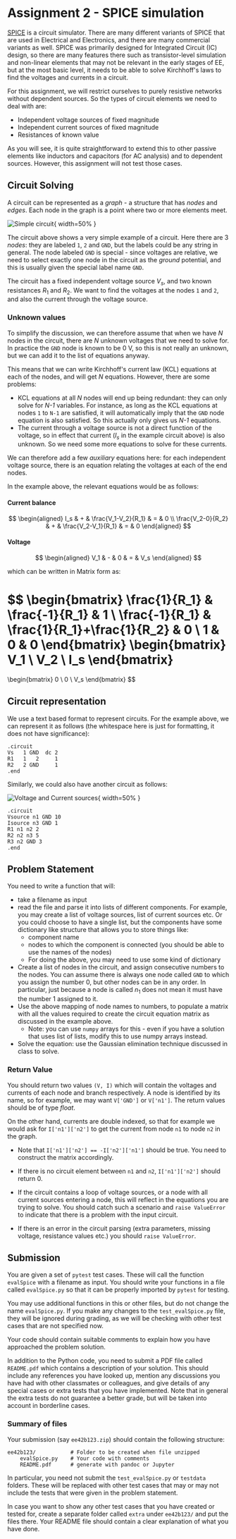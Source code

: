 # Assignment 2 - SPICE simulation

[SPICE](https://ngspice.sourceforge.io/) is a circuit simulator.  There are many different variants of SPICE that are used in Electrical and Electronics, and there are many commercial variants as well.  SPICE was primarily designed for Integrated Circuit (IC) design, so there are many features there such as transistor-level simulation and non-linear elements that may not be relevant in the early stages of EE, but at the most basic level, it needs to be able to solve Kirchhoff's laws to find the voltages and currents in a circuit.

For this assignment, we will restrict ourselves to purely resistive networks without dependent sources.  So the types of circuit elements we need to deal with are:

- Independent voltage sources of fixed magnitude
- Independent current sources of fixed magnitude
- Resistances of known value

As you will see, it is quite straightforward to extend this to other passive elements like inductors and capacitors (for AC analysis) and to dependent sources.  However, this assignment will not test those cases.

## Circuit Solving

A circuit can be represented as a *graph* - a structure that has *nodes* and *edges*.  Each node in the graph is a point where two or more elements meet.

![Simple circuit](circ1.png){ width=50% }

The circuit above shows a very simple example of a circuit.  Here there are 3 *nodes*: they are labeled `1`, `2` and `GND`, but the labels could be any string in general.  The node labeled `GND` is special - since voltages are relative, we need to select exactly one node in the circuit as the *ground* potential, and this is usually given the special label name `GND`. 

The circuit has a fixed independent voltage source $V_s$, and two known resistances $R_1$ and $R_2$.  We want to find the voltages at the nodes `1` and `2`, and also the current through the voltage source.

### Unknown values

To simplify the discussion, we can therefore assume that when we have *N* nodes in the circuit, there are *N* unknown voltages that we need to solve for.  In practice the `GND` node is known to be 0 V, so this is not really an unknown, but we can add it to the list of equations anyway.

This means that we can write Kirchhoff's current law (KCL) equations at each of the nodes, and will get *N* equations.  However, there are some problems:

- KCL equations at all *N* nodes will end up being redundant: they can only solve for *N-1* variables.  For instance, as long as the KCL equations at nodes `1` to `N-1` are satisfied, it will automatically imply that the `GND` node equation is also satisfied.  So this actually only gives us *N-1* equations.
- The current through a voltage source is not a direct function of the voltage, so in effect that current ($I_s$ in the example circuit above) is also unknown.  So we need some more equations to solve for these currents.

We can therefore add a few *auxiliary* equations here: for each independent voltage source, there is an equation relating the voltages at each of the end nodes.

In the example above, the relevant equations would be as follows:

#### Current balance
$$
\begin{aligned}
I_s               & + & \frac{V_1-V_2}{R_1}     & = & 0 \\
\frac{V_2-0}{R_2} & + & \frac{V_2-V_1}{R_1}     & = & 0 
\end{aligned}
$$

#### Voltage
$$
\begin{aligned}
V_1 & - & 0 & = & V_s
\end{aligned}
$$

which can be written in Matrix form as:

$$
\begin{bmatrix}
\frac{1}{R_1}   & \frac{-1}{R_1}              & 1 \\
\frac{-1}{R_1}  & \frac{1}{R_1}+\frac{1}{R_2} & 0 \\
1  & 0  & 0
\end{bmatrix}
\begin{bmatrix}
V_1 \\
V_2 \\
I_s
\end{bmatrix}
=
\begin{bmatrix}
0 \\
0 \\
V_s
\end{bmatrix}
$$

## Circuit representation

We use a text based format to represent circuits.  For the example above, we can represent it as follows (the whitespace here is just for formatting, it does not have significance):

```spice
.circuit
Vs   1 GND  dc 2
R1   1   2     1    
R2   2 GND     1  
.end
```

Similarly, we could also have another circuit as follows:

![Voltage and Current sources](circ2.png){ width=50% }

```spice
.circuit
Vsource n1 GND 10
Isource n3 GND 1
R1 n1 n2 2
R2 n2 n3 5
R3 n2 GND 3
.end
```

## Problem Statement

You need to write a function that will:

- take a filename as input
- read the file and parse it into lists of different components.  For example, you may create a list of voltage sources, list of current sources etc.  Or you could choose to have a single list, but the components have some dictionary like structure that allows you to store things like:
  - component name
  - nodes to which the component is connected (you should be able to use the names of the nodes)
  - For doing the above, you may need to use some kind of dictionary
- Create a list of nodes in the circuit, and assign consecutive numbers to the nodes.  You can assume there is always one node called `GND` to which you assign the number 0, but other nodes can be in any order.  In particular, just because a node is called $n_1$ does not mean it must have the number 1 assigned to it.
- Use the above mapping of node names to numbers, to populate a matrix with all the values required to create the circuit equation matrix as discussed in the example above.  
  - Note: you can use `numpy` arrays for this - even if you have a solution that uses list of lists, modify this to use numpy arrays instead.
- Solve the equation: use the Gaussian elimination technique discussed in class to solve.  

### Return Value

You should return two values `(V, I)` which will contain the voltages and currents of each node and branch respectively.  A node is identified by its name, so for example, we may want `V['GND']` or `V['n1']`.  The return values should be of type *float*.

On the other hand, currents are double indexed, so that for example we would ask for `I['n1']['n2']` to get the current from node `n1` to node `n2` in the graph.

- Note that `I['n1']['n2'] == -I['n2']['n1']` should be true.  You need to construct the matrix accordingly.  

- If there is no circuit element between `n1` and `n2`, `I['n1']['n2']` should return 0.

- If the circuit contains a loop of voltage sources, or a node with all current sources entering a node, this will reflect in the equations you are trying to solve.  You should catch such a scenario and `raise ValueError` to indicate that there is a problem with the input circuit.

- If there is an error in the circuit parsing (extra parameters, missing voltage, resistance values etc.) you should `raise ValueError`.

## Submission

You are given a set of `pytest` test cases.  These will call the function `evalSpice` with a filename as input.  You should write your functions in a file called `evalSpice.py` so that it can be properly imported by `pytest` for testing.  

You may use additional functions in this or other files, but do not change the name `evalSpice.py`.  If you make any changes to the `test_evalSpice.py` file, they will be ignored during grading, as we will be checking with other test cases that are not specified now.

Your code should contain suitable comments to explain how you have approached the problem solution.

In addition to the Python code, you need to submit a PDF file called `README.pdf` which contains a description of your solution.  This should include any references you have looked up, mention any discussions you have had with other classmates or colleagues, and give details of any special cases or extra tests that you have implemented.  Note that in general the extra tests do not guarantee a better grade, but will be taken into account in borderline cases.

### Summary of files

Your submission (say `ee42b123.zip`) should contain the following structure:

```
ee42b123/           # Folder to be created when file unzipped
    evalSpice.py    # Your code with comments
    README.pdf      # generate with pandoc or Jupyter 
```

In particular, you need not submit the `test_evalSpice.py` or `testdata` folders.  These will be replaced with other test cases that may or may not include the tests that were given in the problem statement.

In case you want to show any other test cases that you have created or tested for, create a separate folder called `extra` under `ee42b123/` and put the files there.  Your README file should contain a clear explanation of what you have done.
